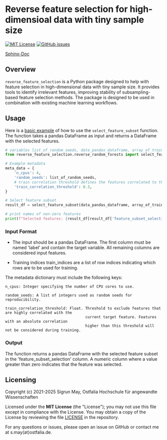 # Reverse feature selection for high-dimensioal data with tiny sample size

[![MIT License](https://img.shields.io/github/license/sigrun-may/reverse-feature-selection)](https://github.com/sigrun-may/reverse-feature-selection/blob/main/LICENSE)
[![GitHub issues](https://img.shields.io/github/issues-raw/sigrun-may/reverse-feature-selection)](https://github.com/sigrun-may/reverse-feature-selection/issues)

[Sphinx-Doc](https://sigrun-may.github.io/reverse-feature-selection/)

## Overview

`reverse_feature_selection` is a Python package designed to help with feature selection in high-dimensional data with
tiny sample size. It provides tools to identify irrelevant features, improving stability of subsampling-based feature
selection methods. The package is designed to be used in combination with existing machine learning workflows.
 
[//]: # (## Features)

[//]: # ()
[//]: # (- Automated feature selection)

[//]: # (- Support for various machine learning models)

[//]: # (- Easy integration with existing workflows)

[//]: # ()
[//]: # (## Installation)

[//]: # ()
[//]: # (You can install the package using `pip`:)

[//]: # ()
[//]: # (```sh)

[//]: # (pip install reverse_feature_selection)

[//]: # (```)

## Usage

Here is a [basic example](https://github.com/sigrun-may/reverse-feature-selection/blob/main/reverse_feature_selection/reverse_feature_selection_example.ipynb)
of how to use the `select_feature_subset` function. The function takes a pandas DataFrame as input
and returns a DataFrame with the selected features.

```python
# variables list_of_random_seeds, data_pandas_dataframe, array_of_train_indices must be defined additionally
from reverse_feature_selection.reverse_random_forests import select_feature_subset

# Example metadata
meta_data = {
    'n_cpus': 4,
    'random_seeds': list_of_random_seeds,
    # train correlation threshold defines the features correlated to the target to be removed from the training data
    'train_correlation_threshold': 0.3,
}

# Select feature subset
result_df = select_feature_subset(data_pandas_dataframe, array_of_train_indices, meta_data)

# print names of non-zero features
print(f"Selected features: {result_df[result_df['feature_subset_selection'] > 0]}")
```

### Input Format

- The input should be a pandas DataFrame. The first column must be named 'label' and contain the target variable.
  All remaining columns are considered input features.

- Training indices train_indices are a list of row indices indicating which rows are to be used for training.

The metadata dictionary must include the following keys:

```
n_cpus: Integer specifying the number of CPU cores to use.

random_seeds: A list of integers used as random seeds for reproducibility.

train_correlation_threshold: Float. Threshold to exclude features that are highly correlated with the 
                                    current target feature. Features with an absolute correlation 
                                    higher than this threshold will not be considered during training.
```

### Output

The function returns a pandas DataFrame with the selected feature subset in the 'feature_subset_selection' column. A numeric
column where a value greater than zero indicates that the feature was selected.

[//]: # (- The first column should contain the labels and should be named 'label'.)

[//]: # (- The remaining columns should contain the features.)

[//]: # (- The function also requires a list of indices for the training data and a dictionary with metadata.)

[//]: # (- The metadata should contain the number of CPUs to use, a list of random seeds, and a threshold for the correlation between the features and the target variable.)

[//]: # (- The function returns a DataFrame with the selected features.)

[//]: # (- The selected features are indicated by a value greater than zero in the 'feature_subset_selection' column.)

[//]: # (- The function uses a random forest model to select the features.)

[//]: # (- The function uses a leave-one-out cross-validation approach to select the features.)

[//]: # (- The function uses a random seed to ensure reproducibility.)

[//]: # (- The function uses a threshold to remove features that are highly correlated with the target variable.)

[//]: # (- The function uses a threshold to remove features that are highly correlated with other features.)

## Licensing

Copyright (c) 2021-2025 Sigrun May, Ostfalia Hochschule für angewandte Wissenschaften

Licensed under the **MIT License** (the "License"); you may not use this file except in compliance with the License.
You may obtain a copy of the License by reviewing the file
[LICENSE](https://github.com/sigrun-may/reverse-feature-selection/blob/main/LICENSE) in the repository.

For any questions or issues, please open an issue on GitHub or contact me at s.may(at)ostfalia.de.
